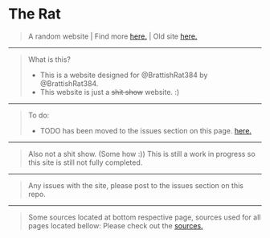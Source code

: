 #    The Rat

> A random website | Find more <a href="https://brattishrat384.xyz/" target="_blank">here.</a> | Old site <a href="https://old.brattishrat384.xyz/" targer="_blank"> here.</a>
---
> What is this?
> - This is a website designed for @BrattishRat384 by @BrattishRat384.
> - This website is just a ~~shit show~~ website. :) 
---
> To do:
> - TODO has been moved to the issues section on this page. <a href="https://github.com/BrattishRat384/TheRat/issues" target="_blank">here.</a>
---
> Also not a shit show. (Some how :))
> This is still a work in progress so this site is still not fully completed.
---
> Any issues with the site, please post to the issues section on this repo.
---
> Some sources located at bottom respective page, sources used for all pages located bellow:
> Please check out the <a href="https://brattishrat384.xyz/misc/sources.txt" target="_blank">sources.</a>
